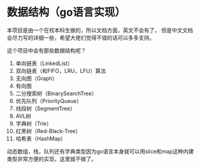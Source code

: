 # 数据结构（go语言实现）

本项目是由一个在校本科生做的，所以文档方面，英文不会有了， 但是中文文档会尽力写的详细一些，希望大佬们觉得不错的话可以多多支持。

这个项目中会有那些数据结构呢？

1. 单向链表（LinkedList）
2. 双向链表（和FIFO，LRU，LFU）算法
3. 无向图（Graph）
4. 有向图
5. 二分搜索树（BinarySearchTree）
6. 优先队列（PriorityQueue）
7. 线段树（SegmentTree）
8. AVL树
9. 字典树（Trie）
10. 红黑树（Red-Black-Tree）
11. 哈希表（HashMap）

动态数组，栈，队列还有字典类型因为go语言本身就可以用slice和map这种内建类型非常方便的实现，这里就不做了。